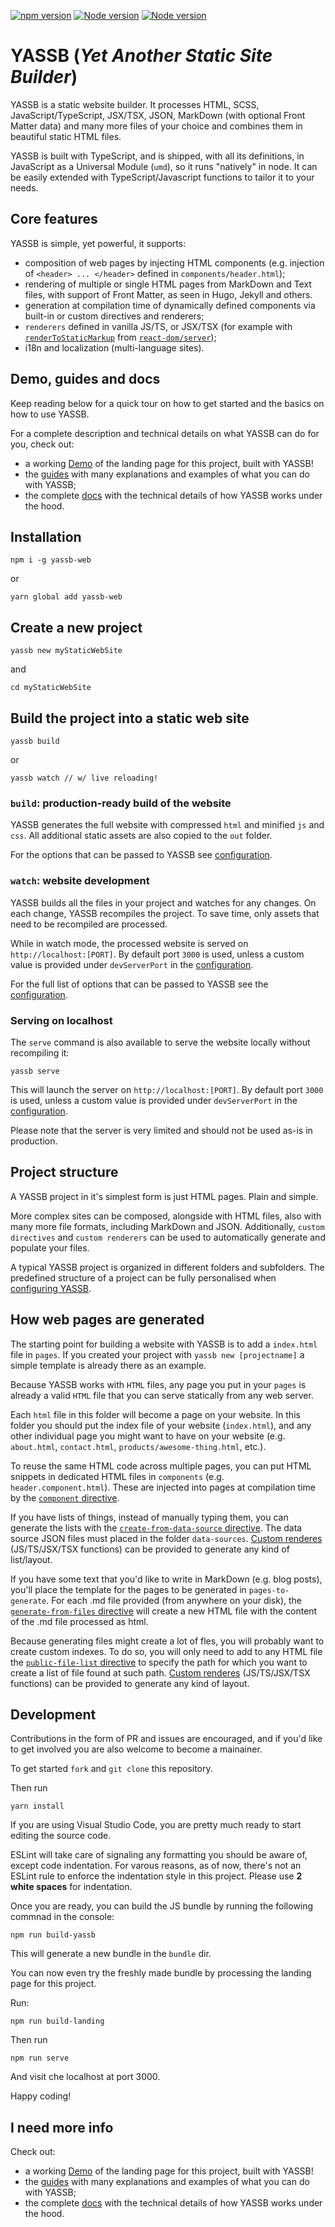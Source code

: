 [![npm version](https://badge.fury.io/js/yassb-web.svg?style=flat)](https://badge.fury.io/js/yassb-web)
[![Node version](https://img.shields.io/node/v/yassb-web.svg?style=flat)](http://nodejs.org/download/)
[![Node version](https://img.shields.io/npm/l/yassb-web?style=flat)](http://nodejs.org/download/)

# YASSB (*Yet Another Static Site Builder*)

YASSB is a static website builder. It processes HTML, SCSS, JavaScript/TypeScript, JSX/TSX, JSON, MarkDown (with optional Front Matter data) and many more files of your choice and combines them in beautiful static HTML files.

YASSB is built with TypeScript, and is shipped, with all its definitions, in JavaScript as a Universal Module (`umd`), so it runs "natively" in node. It can be easily extended with TypeScript/Javascript functions to tailor it to your needs.

## Core features

YASSB is simple, yet powerful, it supports:
  - composition of web pages by injecting HTML components (e.g. injection of `<header> ... </header>` defined in `components/header.html`);
  - rendering of multiple or single HTML pages from MarkDown and Text files, with support of Front Matter, as seen in Hugo, Jekyll and others.
  - generation at compilation time of dynamically defined components via built-in or custom directives and renderers;
  - `renderers` defined in vanilla JS/TS, or JSX/TSX (for example with [`renderToStaticMarkup`](https://reactjs.org/docs/react-dom-server.html#rendertostaticmarkup) from [`react-dom/server`](https://reactjs.org/docs/react-dom-server.html));
  - i18n and localization (multi-language sites).

## Demo, guides and docs

Keep reading below for a quick tour on how to get started and the basics on how to use YASSB.

For a complete description and technical details on what YASSB can do for you, check out:

  - a working [Demo](https://yassb-foss.github.io/) of the landing page for this project, built with YASSB!
  - the [guides](https://yassb-foss.github.io/guides/) with many explanations and examples of what you can do with YASSB;
  - the complete [docs](https://yassb-foss.github.io/docs/) with the technical details of how YASSB works under the hood.


## Installation

    npm i -g yassb-web
or

    yarn global add yassb-web

## Create a new project

    yassb new myStaticWebSite

and

    cd myStaticWebSite

## Build the project into a static web site

    yassb build
or

    yassb watch // w/ live reloading!

### `build`: production-ready build of the website

YASSB generates the full website with compressed `html` and minified `js` and `css`. All additional static assets are also copied to the `out` folder.

For the options that can be passed to YASSB see [configuration](https://yassb-foss.github.io/guides/setup/configuration.html).

### `watch`: website development

YASSB builds all the files in your project and watches for any changes. On each change, YASSB recompiles the project. To save time, only assets that need to be recompiled are processed.

While in watch mode, the processed website is served on `http://localhost:[PORT]`. By default port `3000` is used, unless a custom value is provided under `devServerPort` in the [configuration](https://yassb-foss.github.io/guides/setup/configuration.html).

For the full list of options that can be passed to YASSB see the [configuration](https://yassb-foss.github.io/guides/setup/configuration.html).

### Serving on localhost

The `serve` command is also available to serve the website locally without recompiling it:

    yassb serve

This will launch the server on `http://localhost:[PORT]`. By default port `3000` is used, unless a custom value is provided under `devServerPort` in the [configuration](https://yassb-foss.github.io/guides/setup/configuration.html).

Please note that the server is very limited and should not be used as-is in production.

## Project structure

A YASSB project in it's simplest form is just HTML pages. Plain and simple. 

More complex sites can be composed, alongside with HTML files, also with many more file formats, including MarkDown and JSON. Additionally, `custom directives` and `custom renderers` can be used to automatically generate and populate your files.

A typical YASSB project is organized in different folders and subfolders. The predefined structure of a project can be fully personalised when [configuring YASSB](https://yassb-foss.github.io/guides/setup/configuration.html).

## How web pages are generated

The starting point for building a website with YASSB is to add a `index.html` file in `pages`. If you created your project with `yassb new [projectname]` a simple template is already there as an example.

Because YASSB works with `HTML` files, any page you put in your `pages` is already a valid `HTML` file that you can serve statically from any web server.

Each `html` file in this folder will become a page on your website. In this folder you should put the index file of your website (`index.html`), and any other individual page you might want to have on your website (e.g. `about.html`, `contact.html`, `products/awesome-thing.html`, etc.).

To reuse the same HTML code across multiple pages, you can put HTML snippets in dedicated HTML files in `components` (e.g. `header.component.html`). These are injected into pages at compilation time by the [`component` directive](https://yassb-foss.github.io/guides/directives/component-directive.html).

If you have lists of things, instead of manually typing them, you can generate the lists with the [`create-from-data-source` directive](https://yassb-foss.github.io/guides/directives/create-from-data-source-directive.html). The data source JSON files must placed in the folder `data-sources`. [Custom renderes](https://yassb-foss.github.io/guides/renderers/custom-renderers.html) (JS/TS/JSX/TSX functions) can be provided to generate any kind of list/layout.

If you have some text that you'd like to write in MarkDown (e.g. blog posts), you'll place the template for the pages to be generated in `pages-to-generate`. For each .md file provided (from anywhere on your disk), the [`generate-from-files` directive](https://yassb-foss.github.io/guides/directives/generate-from-files-directive.html) will create a new HTML file with the content of the .md file processed as html.

Because generating files might create a lot of fles, you will probably want to create custom indexes. To do so, you will only need to add to any HTML file the [`public-file-list` directive](https://yassb-foss.github.io/guides/directives/custom-directives.html) to specify the path for which you want to create a list of file found at such path. [Custom renderes](https://yassb-foss.github.io/guides/renderers/custom-renderers.html) (JS/TS/JSX/TSX functions) can be provided to generate any kind of layout.

## Development

Contributions in the form of PR and issues are encouraged, and if you'd like to get involved you are also welcome to become a mainainer.

To get started `fork` and `git clone` this repository.

Then run

    yarn install

If you are using Visual Studio Code, you are pretty much ready to start editing the source code.

ESLint will take care of signaling any formatting you should be aware of, except code indentation. For varous reasons, as of now, there's not an ESLint rule to enforce the indentation style in this project. Please use __2 white spaces__ for indentation.

Once you are ready, you can build the JS bundle by running the following commnad in the console:

    npm run build-yassb

This will generate a new bundle in the `bundle` dir.

You can now even try the freshly made bundle by processing the landing page for this project.

Run: 

    npm run build-landing

Then run

    npm run serve

And visit che localhost at port 3000.

Happy coding!

## I need more info

Check out:

  - a working [Demo](https://yassb-foss.github.io/) of the landing page for this project, built with YASSB!
  - the [guides](https://yassb-foss.github.io/guides/) with many explanations and examples of what you can do with YASSB;
  - the complete [docs](https://yassb-foss.github.io/docs/) with the technical details of how YASSB works under the hood.
